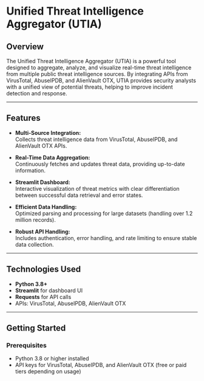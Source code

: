 # Unified Threat Intelligence Aggregator (UTIA)

## Overview
The Unified Threat Intelligence Aggregator (UTIA) is a powerful tool designed to aggregate, analyze, and visualize real-time threat intelligence from multiple public threat intelligence sources. By integrating APIs from VirusTotal, AbuseIPDB, and AlienVault OTX, UTIA provides security analysts with a unified view of potential threats, helping to improve incident detection and response.

---

## Features

- **Multi-Source Integration:**  
  Collects threat intelligence data from VirusTotal, AbuseIPDB, and AlienVault OTX APIs.

- **Real-Time Data Aggregation:**  
  Continuously fetches and updates threat data, providing up-to-date information.

- **Streamlit Dashboard:**  
  Interactive visualization of threat metrics with clear differentiation between successful data retrieval and error states.

- **Efficient Data Handling:**  
  Optimized parsing and processing for large datasets (handling over 1.2 million records).

- **Robust API Handling:**  
  Includes authentication, error handling, and rate limiting to ensure stable data collection.

---

## Technologies Used

- **Python 3.8+**  
- **Streamlit** for dashboard UI  
- **Requests** for API calls  
- APIs: VirusTotal, AbuseIPDB, AlienVault OTX

---

## Getting Started

### Prerequisites

- Python 3.8 or higher installed  
- API keys for VirusTotal, AbuseIPDB, and AlienVault OTX (free or paid tiers depending on usage)

